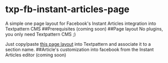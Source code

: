 # txp-fb-instant-articles-page
A simple one page layout for Facebook's Instant Articles integration into Textpattern CMS
##Prerequisites
(coming soon)
##Page layout
No plugins, you only need Textpattern CMS ;)

Just copy/paste [this page layout](https://github.com/cara-tm/txp-fb-instant-articles-page/blob/master/page) into Textpattern and associate it to a section name.
##Article's customization into facebook from the Instant Articles editor
(coming soon)
